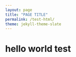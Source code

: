 ```yaml
---
layout: page
title: "PAGE TITLE"
permalink: /test-html/
theme: jekyll-theme-slate
---
```


<h1> hello world test</h1>
